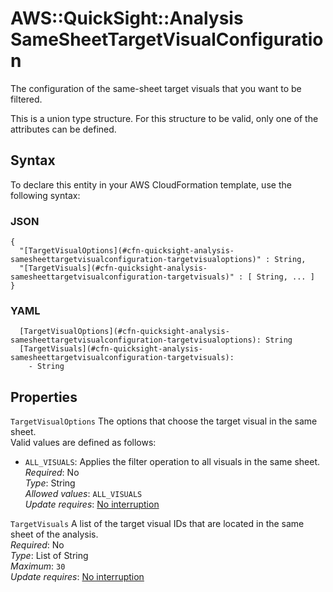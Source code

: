 # AWS::QuickSight::Analysis SameSheetTargetVisualConfiguration<a name="aws-properties-quicksight-analysis-samesheettargetvisualconfiguration"></a>

The configuration of the same\-sheet target visuals that you want to be filtered\.

This is a union type structure\. For this structure to be valid, only one of the attributes can be defined\.

## Syntax<a name="aws-properties-quicksight-analysis-samesheettargetvisualconfiguration-syntax"></a>

To declare this entity in your AWS CloudFormation template, use the following syntax:

### JSON<a name="aws-properties-quicksight-analysis-samesheettargetvisualconfiguration-syntax.json"></a>

```
{
  "[TargetVisualOptions](#cfn-quicksight-analysis-samesheettargetvisualconfiguration-targetvisualoptions)" : String,
  "[TargetVisuals](#cfn-quicksight-analysis-samesheettargetvisualconfiguration-targetvisuals)" : [ String, ... ]
}
```

### YAML<a name="aws-properties-quicksight-analysis-samesheettargetvisualconfiguration-syntax.yaml"></a>

```
  [TargetVisualOptions](#cfn-quicksight-analysis-samesheettargetvisualconfiguration-targetvisualoptions): String
  [TargetVisuals](#cfn-quicksight-analysis-samesheettargetvisualconfiguration-targetvisuals):
    - String
```

## Properties<a name="aws-properties-quicksight-analysis-samesheettargetvisualconfiguration-properties"></a>

`TargetVisualOptions` <a name="cfn-quicksight-analysis-samesheettargetvisualconfiguration-targetvisualoptions"></a>
The options that choose the target visual in the same sheet\.  
Valid values are defined as follows:

- `ALL_VISUALS`: Applies the filter operation to all visuals in the same sheet\.
  _Required_: No  
  _Type_: String  
  _Allowed values_: `ALL_VISUALS`  
  _Update requires_: [No interruption](https://docs.aws.amazon.com/AWSCloudFormation/latest/UserGuide/using-cfn-updating-stacks-update-behaviors.html#update-no-interrupt)

`TargetVisuals` <a name="cfn-quicksight-analysis-samesheettargetvisualconfiguration-targetvisuals"></a>
A list of the target visual IDs that are located in the same sheet of the analysis\.  
_Required_: No  
_Type_: List of String  
_Maximum_: `30`  
_Update requires_: [No interruption](https://docs.aws.amazon.com/AWSCloudFormation/latest/UserGuide/using-cfn-updating-stacks-update-behaviors.html#update-no-interrupt)
